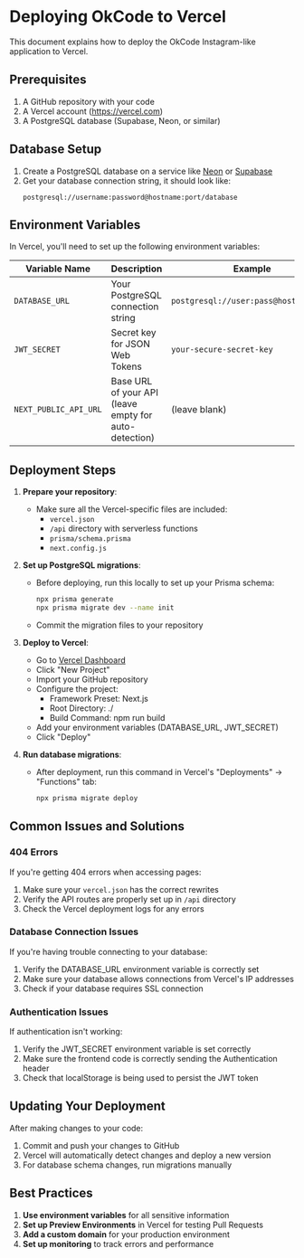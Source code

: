 # Deploying OkCode to Vercel

This document explains how to deploy the OkCode Instagram-like application to Vercel.

## Prerequisites

1. A GitHub repository with your code
2. A Vercel account (https://vercel.com)
3. A PostgreSQL database (Supabase, Neon, or similar)

## Database Setup

1. Create a PostgreSQL database on a service like [Neon](https://neon.tech) or [Supabase](https://supabase.com)
2. Get your database connection string, it should look like:
   ```
   postgresql://username:password@hostname:port/database
   ```

## Environment Variables

In Vercel, you'll need to set up the following environment variables:

| Variable Name | Description | Example |
|---------------|-------------|---------|
| `DATABASE_URL` | Your PostgreSQL connection string | `postgresql://user:pass@host:port/db` |
| `JWT_SECRET` | Secret key for JSON Web Tokens | `your-secure-secret-key` |
| `NEXT_PUBLIC_API_URL` | Base URL of your API (leave empty for auto-detection) | (leave blank) |

## Deployment Steps

1. **Prepare your repository**:
   - Make sure all the Vercel-specific files are included:
     - `vercel.json`
     - `/api` directory with serverless functions
     - `prisma/schema.prisma`
     - `next.config.js`

2. **Set up PostgreSQL migrations**:
   - Before deploying, run this locally to set up your Prisma schema:
     ```bash
     npx prisma generate
     npx prisma migrate dev --name init
     ```
   - Commit the migration files to your repository

3. **Deploy to Vercel**:
   - Go to [Vercel Dashboard](https://vercel.com/dashboard)
   - Click "New Project"
   - Import your GitHub repository
   - Configure the project:
     - Framework Preset: Next.js
     - Root Directory: ./
     - Build Command: npm run build
   - Add your environment variables (DATABASE_URL, JWT_SECRET)
   - Click "Deploy"

4. **Run database migrations**:
   - After deployment, run this command in Vercel's "Deployments" → "Functions" tab:
     ```bash
     npx prisma migrate deploy
     ```

## Common Issues and Solutions

### 404 Errors

If you're getting 404 errors when accessing pages:

1. Make sure your `vercel.json` has the correct rewrites
2. Verify the API routes are properly set up in `/api` directory
3. Check the Vercel deployment logs for any errors

### Database Connection Issues

If you're having trouble connecting to your database:

1. Verify the DATABASE_URL environment variable is correctly set
2. Make sure your database allows connections from Vercel's IP addresses 
3. Check if your database requires SSL connection

### Authentication Issues

If authentication isn't working:

1. Verify the JWT_SECRET environment variable is set correctly
2. Make sure the frontend code is correctly sending the Authentication header
3. Check that localStorage is being used to persist the JWT token

## Updating Your Deployment

After making changes to your code:

1. Commit and push your changes to GitHub
2. Vercel will automatically detect changes and deploy a new version
3. For database schema changes, run migrations manually

## Best Practices

1. **Use environment variables** for all sensitive information
2. **Set up Preview Environments** in Vercel for testing Pull Requests
3. **Add a custom domain** for your production environment
4. **Set up monitoring** to track errors and performance